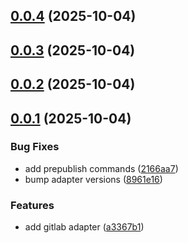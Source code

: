 ## [0.0.4](https://github.com/cmgriffing/oh-my-ghaad/compare/v0.0.3...v0.0.4) (2025-10-04)



## [0.0.3](https://github.com/cmgriffing/oh-my-ghaad/compare/v0.0.2...v0.0.3) (2025-10-04)



## [0.0.2](https://github.com/cmgriffing/oh-my-ghaad/compare/v0.0.1...v0.0.2) (2025-10-04)



## [0.0.1](https://github.com/cmgriffing/oh-my-ghaad/compare/a3367b1690c534c4d1fe19be6a287171226d9590...v0.0.1) (2025-10-04)


### Bug Fixes

* add prepublish commands ([2166aa7](https://github.com/cmgriffing/oh-my-ghaad/commit/2166aa72c0e983ba106181a7ea24e2c61eabe28c))
* bump adapter versions ([8961e16](https://github.com/cmgriffing/oh-my-ghaad/commit/8961e163e0419ea7e3ce5c8cd71ef9a2465da57f))


### Features

* add gitlab adapter ([a3367b1](https://github.com/cmgriffing/oh-my-ghaad/commit/a3367b1690c534c4d1fe19be6a287171226d9590))



